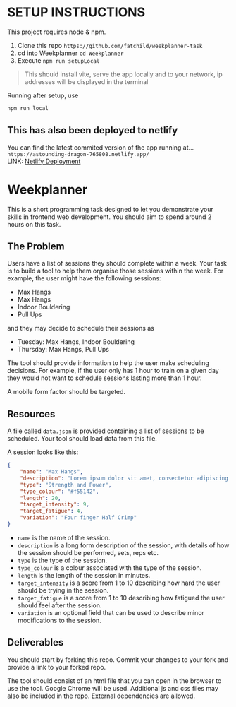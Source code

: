 # SETUP INSTRUCTIONS  
This project requires node & npm.  

1. Clone this repo `https://github.com/fatchild/weekplanner-task`  
2. cd into Weekplanner `cd Weekplanner`  
3. Execute `npm run setupLocal`  
>This should install vite, serve the app locally and to your network, ip addresses will be displayed in the terminal

Running after setup, use
```bash
npm run local
```

## This has also been deployed to netlify

You can find the latest commited version of the app running at...  
`https://astounding-dragon-765808.netlify.app/`  
LINK: [Netlify Deployment](https://astounding-dragon-765808.netlify.app/)


# Weekplanner

This is a short programming task designed to let you demonstrate your skills in frontend web development. You should aim to spend around 2 hours on this task.

## The Problem

Users have a list of sessions they should complete within a week. Your task is to build a tool to help them organise those sessions within the week. For example, the user might have the following sessions:

 - Max Hangs
 - Max Hangs
 - Indoor Bouldering
 - Pull Ups

 and they may decide to schedule their sessions as

  - Tuesday: Max Hangs, Indoor Bouldering
  - Thursday: Max Hangs, Pull Ups

The tool should provide information to help the user make scheduling decisions. For example, if the user only has 1 hour to train on a given day they would not want to schedule sessions lasting more than 1 hour.

A mobile form factor should be targeted.

## Resources

A file called `data.json` is provided containing a list of sessions to be scheduled. Your tool should load data from this file.

A session looks like this:

```json
{
    "name": "Max Hangs",
    "description": "Lorem ipsum dolor sit amet, consectetur adipiscing elit, sed do eiusmod tempor incididunt ut labore et dolore magna aliqua. Ut enim ad minim veniam, quis nostrud exercitation ullamco laboris nisi ut aliquip ex ea commodo consequat. Duis aute irure dolor in reprehenderit in voluptate velit esse cillum dolore eu fugiat nulla pariatur. Excepteur sint occaecat cupidatat non proident, sunt in culpa qui officia deserunt mollit anim id est laborum.",
    "type": "Strength and Power",
    "type_colour": "#f55142",
    "length": 20,
    "target_intensity": 9,
    "target_fatigue": 4,
    "variation": "Four finger Half Crimp"
}
```

 - `name` is the name of the session.
 - `description` is a long form description of the session, with details of how the session should be performed, sets, reps etc.
 - `type` is the type of the session.
 - `type_colour` is a colour associated with the type of the session.
 - `length` is the length of the session in minutes.
 - `target_intensity` is a score from 1 to 10 describing how hard the user should be trying in the session.
 - `target_fatigue` is a score from 1 to 10 describing how fatigued the user should feel after the session.
 - `variation` is an optional field that can be used to describe minor modifications to the session.

## Deliverables

You should start by forking this repo. Commit your changes to your fork and provide a link to your forked repo.

The tool should consist of an html file that you can open in the browser to use the tool. Google Chrome will be used. Additional js and css files may also be included in the repo. External dependencies are allowed.